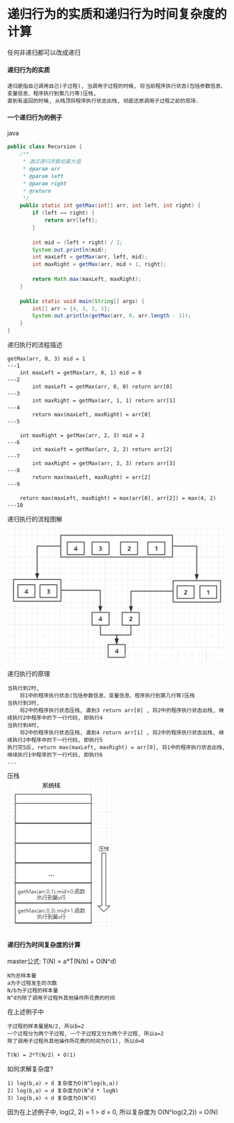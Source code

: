 # 递归行为的实质和递归行为时间复杂度的计算
任何非递归都可以改成递归

#### 递归行为的实质
```
递归是指自己调用自己(子过程), 当调用子过程的时候, 将当前程序执行状态(包括参数信息、变量信息、程序执行到第几行等)压栈,
直到有返回的时候, 从栈顶将程序执行状态出栈, 彻底还原调用子过程之前的现场.
```

#### 一个递归行为的例子
java
```java
public class Recursion {
	/**
	 * 通过递归求数组最大值
	 * @param arr
	 * @param left
	 * @param right
	 * @return
	 */
	public static int getMax(int[] arr, int left, int right) {
		if (left == right) {
			return arr[left];
		}
		
		int mid = (left + right) / 2;
		System.out.println(mid); 
		int maxLeft = getMax(arr, left, mid);
		int maxRight = getMax(arr, mid + 1, right);
		
		return Math.max(maxLeft, maxRight);
	}
	
	public static void main(String[] args) {
		int[] arr = {4, 3, 2, 1};
		System.out.println(getMax(arr, 0, arr.length - 1));
	}
}
```

递归执行的流程描述
```
getMax(arr, 0, 3) mid = 1                                               ---1
    int maxLeft = getMax(arr, 0, 1) mid = 0                             ---2
        int maxLeft = getMax(arr, 0, 0) return arr[0]                   ---3
        int maxRight = getMax(arr, 1, 1) return arr[1]                  ---4
        return max(maxLeft, maxRight) = arr[0]                          ---5
    
    int maxRight = getMax(arr, 2, 3) mid = 2                            ---6
        int maxLeft = getMax(arr, 2, 2) return arr[2]                   ---7
        int maxRight = getMax(arr, 3, 3) return arr[3]                  ---8
        return max(maxLeft, maxRight) = arr[2]                          ---9
    
    return max(maxLeft, maxRight) = max(arr[0], arr[2]) = max(4, 2)     ---10
```
递归执行的流程图解  
![digui](https://raw.githubusercontent.com/duiying/img/master/digui.png)  

递归执行的原理  
```
当执行到2时, 
    将1中的程序执行状态(包括参数信息、变量信息、程序执行到第几行等)压栈
当执行到3时, 
    将2中的程序执行状态压栈, 直到3 return arr[0] , 将2中的程序执行状态出栈, 继续执行2中程序中的下一行代码, 即执行4
当执行到4时, 
    将2中的程序执行状态压栈, 直到4 return arr[1] , 将2中的程序执行状态出栈, 继续执行2中程序中的下一行代码, 即执行5    
执行完5后, return max(maxLeft, maxRight) = arr[0], 将1中的程序执行状态出栈, 继续执行1中程序的下一行代码, 即执行6
...
```

压栈  
![yazhan](https://raw.githubusercontent.com/duiying/img/master/yazhan.png)  

#### 递归行为时间复杂度的计算
master公式: T(N) = a*T(N/b) + O(N^d)
```
N为总样本量
a为子过程发生的次数
N/b为子过程的样本量
N^d为除了调用子过程外其他操作所花费的时间
```
在上述例子中
```
子过程的样本量是N/2, 所以b=2
一个过程分为两个子过程, 一个子过程又分为两个子过程, 所以a=2
除了调用子过程外其他操作所花费的时间为O(1), 所以d=0

T(N) = 2*T(N/2) + O(1)
```
如何求解复杂度?
```
1) log(b,a) > d 复杂度为O(N^log(b,a))
2) log(b,a) = d 复杂度为O(N^d * logN)
3) log(b,a) < d 复杂度为O(N^d)
```
因为在上述例子中, log(2, 2) = 1 > d = 0, 所以复杂度为 O(N^log(2,2)) = O(N) 